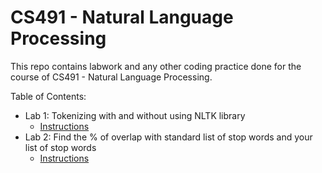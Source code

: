 # CS491 - Natural Language Processing

This repo contains labwork and any other coding practice done for the course of CS491 - Natural Language Processing.

Table of Contents:
- Lab 1: Tokenizing with and without using NLTK library
  - [Instructions](https://github.com/Yash2108/NLPLab/blob/main/Lab1/Lab%201%20Instructions.docx)
- Lab 2: Find the % of overlap with standard list of stop words and your list of stop words
  - [Instructions](https://github.com/Yash2108/NLPLab/blob/main/Lab%202/Lab%202%20Instructions.docx)

